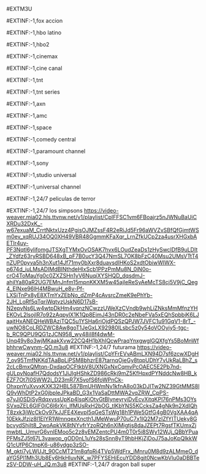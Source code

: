 
#EXTM3U

#EXTINF:-1,fox accion

#EXTINF:-1,hbo latino

#EXTINF:-1,hbo2

#EXTINF:-1,cinemax

#EXTINF:-1,cine canal

#EXTINF:-1,tnt 

#EXTINF:-1,tnt series

#EXTINF:-1,axn

#EXTINF:-1,amc

#EXTINF:-1,space

#EXTINF:-1,comedy central

#EXTINF:-1,paramount channel

#EXTINF:-1,sony

#EXTINF:-1,studio universal

#EXTINF:-1,universal channel

#EXTINF:-1,24/7 peliculas de terror

#EXTINF:-1,24/7 los simpsons
https://video-weaver.mia02.hls.ttvnw.net/v1/playlist/CpIFFSC1vm6FBoajrz5nJWNuBaUiCXRDu32DxK_-w67exuaM_CrrtNktxUzz4PgisOJMZssF4R2eRiJd5Fr96aWVZvSBfQfGjmtWSm0ev_xqRUJ34OQ0XH49VBR48GgmmKFaXqr_LrnZfkUCp2za4usrXHGxbAETIr4uy-PF3Nqtl6ylifomgJTSXgTYMxOvOSAK7hvx6LOudZeaDs1zHySwclDfB9uLDIt_ZYdfz63ryRSBD648xB_pF7B0ucY3Q47NmSL7OK8bFzC40Msu2UMsVTtT4nZUP0pyva5h3nXut14Jf71my0bXxr8duavsdIHKoS2xdtObiwWIWX-p674d_iuLMsADIMdBINthdeHlxScb1PPzPmMu8N_0iN0o-crO4ToMauYg0c0ZXZSHn1yV6NuqiXYSHQD_dqsdmJ-ahjIYa80aR2UG7EMnJnfm15mpnKKXM5w45ajleReSyAeMcTS8cj5V9jC_Qeg4_EINxe96lH4MBwuH_e8v-Pf-LXSjTnPx8yE8XTmYxZEbNo_dZmP4cAvsrcZmeK9ePhYb-2JH_LoRf5qTqriWqtvzUskN6D17sB-N2epvNs6Lw4wtpDkHm4vqnzNCwzzUWeXzCVndb9whLiZNksMmMfnzYHEKOvL2lsojlR7o92zAqpylX1K1Qp8EjmJ43nDR0c2eNbeFVa5xEQhSpbbjK6LJaajtHxANEQHeWBAziTQC5u1YSHa6riOjdPQSzQPJW7JVFC1u91GqV1-8rT_-uwNO8CoLRDZWC8Aw8goT1JeGxLX92980lLsbc5z0y54oVOOyiy5-tgc-b_RC9QPU9QG1zJCN958_wy48iI8f4dwM-Unq49v8o3wjMKaakXvw22CQ4H1bXhIQcwPraqYnxgwglGQXfgYs5BoMnWfbhhrwCwynm-QO.m3u8
#EXTINF:-1,24/7 futurama
https://video-weaver.mia02.hls.ttvnw.net/v1/playlist/CpYFrEVvABmLXN94D7sf6zcwXDgH7_ov95TmfNKKdTAaBpLiPSM8bhzrE87tarnqOjeGy8tqpUDhY7vUkRaLBhZ_s2cLcBmxQMtqn-DxdaqOCFtkbV8UXNGxNxCqmvPcOAEC5E2Pb7nd-gULpvNoafH7QdodsY1JiJlgHShkZD986cRkj9mZ5KfHpxdPYNddcNw8HB_kEZF7Ot7I0SWW2j_D23mR7X5vofS6foWPnCk-OhxpnYuXvvxKXK32HBL587BmUHWmNv1kfnA8o03kDJITw2NZ39GtMMS8lQ9vWhDtP2xG0jbpleJPkaBD_G3x1VaSaDttMWA2vqZRW_CpPS-q7yJi0SDiSyRdqxyssUpKp4lsqKiOtvGtBIyneyryiDvEcvXitqKPl76nPMs3OYsSVxqZEL6GlF0jC6l6rXrj_IfMUsRxH2bOG_tlKbYNS5KCcksZa4gNk9n2XdIQhT8zxk3jWcCkOv97kJJFE4XevpI5qGeSTsWg18h1PWe5GtfG4gB0VgXAA4qA10EkkJfzjz8l1EIYR1WmnqexXncth1JMeWwuP70uC7x1lQ2M7zIZfYITUeky8GbcvydShjIt8_2woApkVK8tNYvfrYzoRQh6nXIMigtjs8daJZEPt7RgsfTKUmxZjmwbtL_UmyrG6vnlEMoo5c2z8vEMZentcPU4m0T0r5i8SWy12WJj_QBbYPuaPFMsZJ5t67L3vawop_gOD0nL1uYs28sSnn8yT9hbHKjZjDoJ75aJoKpQIkkWQ1cUfP6CtnpK6-u86ydgp3zSO-M_gkti7yLWUJt_90CcMT21m8qfpRi4TVp5WdFrx_iMnru0M8d9zALMmeO_daYG5Pl1Mh3Ub8Ey6HkHIuvNK_w7PFYSEHiEcuYDD8gjt0NcwKbVlu0aDBBTezSV-DDW-uH_JQ.m3u8
#EXTINF:-1,24/7 dragon ball super



